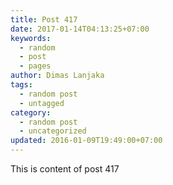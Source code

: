 ```yaml
---
title: Post 417
date: 2017-01-14T04:13:25+07:00
keywords:
  - random
  - post
  - pages
author: Dimas Lanjaka
tags:
  - random post
  - untagged
category:
  - random post
  - uncategorized
updated: 2016-01-09T19:49:00+07:00
---
```

This is content of post 417